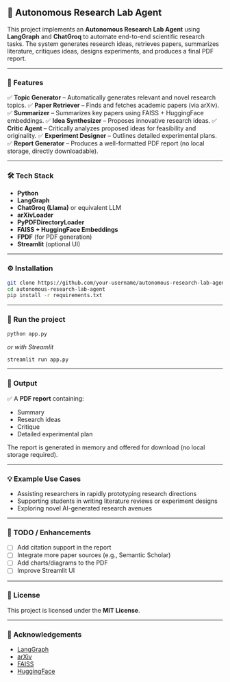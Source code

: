 ## 🧠 Autonomous Research Lab Agent

This project implements an **Autonomous Research Lab Agent** using **LangGraph** and **ChatGroq** to automate end-to-end scientific research tasks. The system generates research ideas, retrieves papers, summarizes literature, critiques ideas, designs experiments, and produces a final PDF report.

---

### 🚀 Features

✅ **Topic Generator** – Automatically generates relevant and novel research topics.
✅ **Paper Retriever** – Finds and fetches academic papers (via arXiv).
✅ **Summarizer** – Summarizes key papers using FAISS + HuggingFace embeddings.
✅ **Idea Synthesizer** – Proposes innovative research ideas.
✅ **Critic Agent** – Critically analyzes proposed ideas for feasibility and originality.
✅ **Experiment Designer** – Outlines detailed experimental plans.
✅ **Report Generator** – Produces a well-formatted PDF report (no local storage, directly downloadable).

---

### 🛠 Tech Stack

* **Python**
* **LangGraph**
* **ChatGroq (Llama)** or equivalent LLM
* **arXivLoader**
* **PyPDFDirectoryLoader**
* **FAISS + HuggingFace Embeddings**
* **FPDF** (for PDF generation)
* **Streamlit** (optional UI)


---

### ⚙️ Installation

```bash
git clone https://github.com/your-username/autonomous-research-lab-agent.git
cd autonomous-research-lab-agent
pip install -r requirements.txt
```

---

### 🚀 Run the project

```bash
python app.py
```

*or with Streamlit*

```bash
streamlit run app.py
```

---

### 📄 Output

✅ A **PDF report** containing:

* Summary
* Research ideas
* Critique
* Detailed experimental plan

The report is generated in memory and offered for download (no local storage required).

---

### 💡 Example Use Cases

* Assisting researchers in rapidly prototyping research directions
* Supporting students in writing literature reviews or experiment designs
* Exploring novel AI-generated research avenues

---

### 📌 TODO / Enhancements

* [ ] Add citation support in the report
* [ ] Integrate more paper sources (e.g., Semantic Scholar)
* [ ] Add charts/diagrams to the PDF
* [ ] Improve Streamlit UI

---

### 📝 License

This project is licensed under the **MIT License**.

---

### 🙌 Acknowledgements

* [LangGraph](https://langgraph.org/)
* [arXiv](https://arxiv.org/)
* [FAISS](https://github.com/facebookresearch/faiss)
* [HuggingFace](https://huggingface.co/)

